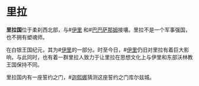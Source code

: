 # 里拉
**里拉国**位于柔刹西北部，与#[伊里](locations/iri) 和#[巴巴萨那姆](locations/babatharnam)接壤。里拉不是一个军事强国，也不拥有塑魂师。

在白银王国纪元，其为#[伊里](locations/iri)的一部分。时至今日，#[伊里](locations/iri)仍旧对里拉有着巨大影响，与此同时，也有着一群里拉人致力于让里拉在思想文化上与伊里和东部沃林教王国保持不同。

里拉国内有一座誓约之门，#[迦熙娜](characters/jasnah)猜测这座誓约之门库尔兹城。